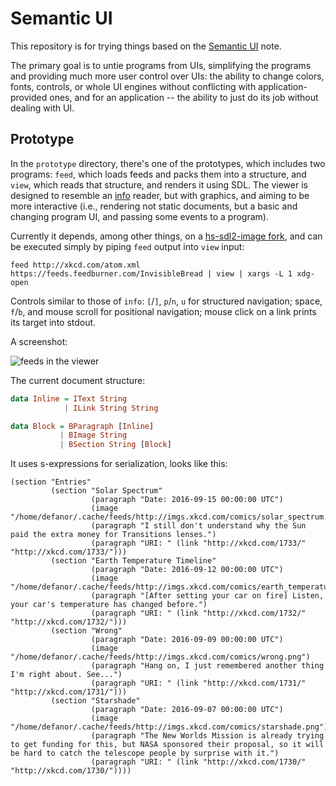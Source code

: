 # Semantic UI

This repository is for trying things based on the
[Semantic UI](https://defanor.uberspace.net/notes/semantic-ui.html)
note.

The primary goal is to untie programs from UIs, simplifying the
programs and providing much more user control over UIs: the ability to
change colors, fonts, controls, or whole UI engines without
conflicting with application-provided ones, and for an application --
the ability to just do its job without dealing with UI.

## Prototype

In the `prototype` directory, there's one of the prototypes, which
includes two programs: `feed`, which loads feeds and packs them into a
structure, and `view`, which reads that structure, and renders it
using SDL. The viewer is designed to resemble an
[info](https://en.wikipedia.org/wiki/Info_%28Unix%29) reader, but with
graphics, and aiming to be more interactive (i.e., rendering not
static documents, but a basic and changing program UI, and passing
some events to a program).

Currently it depends, among other things, on a
[hs-sdl2-image fork](https://github.com/defanor/hs-sdl2-image), and
can be executed simply by piping `feed` output into `view` input:

```
feed http://xkcd.com/atom.xml https://feeds.feedburner.com/InvisibleBread | view | xargs -L 1 xdg-open
```

Controls similar to those of `info`: `[`/`]`, `p`/`n`, `u` for
structured navigation; space, `f`/`b`, and mouse scroll for positional
navigation; mouse click on a link prints its target into stdout.

A screenshot:

![feeds in the viewer](http://paste.uberspace.net/feed-reader.png)

The current document structure:

```haskell
data Inline = IText String
            | ILink String String

data Block = BParagraph [Inline]
           | BImage String
           | BSection String [Block]
```

It uses s-expressions for serialization, looks like this:

```
(section "Entries"
         (section "Solar Spectrum"
                  (paragraph "Date: 2016-09-15 00:00:00 UTC")
                  (image "/home/defanor/.cache/feeds/http://imgs.xkcd.com/comics/solar_spectrum.png")
                  (paragraph "I still don't understand why the Sun paid the extra money for Transitions lenses.")
                  (paragraph "URI: " (link "http://xkcd.com/1733/" "http://xkcd.com/1733/")))
         (section "Earth Temperature Timeline"
                  (paragraph "Date: 2016-09-12 00:00:00 UTC")
                  (image "/home/defanor/.cache/feeds/http://imgs.xkcd.com/comics/earth_temperature_timeline.png")
                  (paragraph "[After setting your car on fire] Listen, your car's temperature has changed before.")
                  (paragraph "URI: " (link "http://xkcd.com/1732/" "http://xkcd.com/1732/")))
         (section "Wrong"
                  (paragraph "Date: 2016-09-09 00:00:00 UTC")
                  (image "/home/defanor/.cache/feeds/http://imgs.xkcd.com/comics/wrong.png")
                  (paragraph "Hang on, I just remembered another thing I'm right about. See...")
                  (paragraph "URI: " (link "http://xkcd.com/1731/" "http://xkcd.com/1731/")))
         (section "Starshade"
                  (paragraph "Date: 2016-09-07 00:00:00 UTC")
                  (image "/home/defanor/.cache/feeds/http://imgs.xkcd.com/comics/starshade.png")
                  (paragraph "The New Worlds Mission is already trying to get funding for this, but NASA sponsored their proposal, so it will be hard to catch the telescope people by surprise with it.")
                  (paragraph "URI: " (link "http://xkcd.com/1730/" "http://xkcd.com/1730/"))))
```
